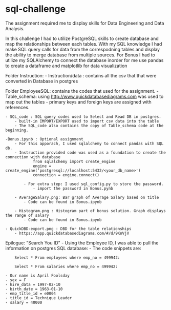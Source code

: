 # sql-challenge

The assignment required me to display skills for Data Engineering and Data Analysis.

In this challenge I had to utilize PostgreSQL skills to create database and map the relationships between each tables. With my SQL knowledge I had make SQL query calls for data from the correspodning tables and display the ability to merge database from multiple sources. For Bonus I had to utilize my SQLAlchemy to connect the database inorder for me use pandas to create a dataframe and matplotlib for data visualization


Folder Instruction: 
    - Instruction/data : contains all the csv that that were converted in Database in postgres

Folder EmployeeSQL: contains the codes that used for the assignment. 
    - Table_schema: using http://www.quickdatabasediagrams.com was used to map out the tables
        - primary keys and foreign keys are assigned with references.

    - SQL_code : SQL query codes used to Select and Read DB in postgres.
        - built-in IMPORT/EXPORT used to import csv data into the table
        - The SQL_code also contains the copy of Table_schema code at the beginning.
    
    -Bonus.ipynb : Optional assignment
        - For this apporach, I used sqlalchemy to connect pandas with SQL db.
        - Instruction provided code was used as a foundation to create the connection with database
                from sqlalchemy import create_engine
                engine = create_engine('postgresql://localhost:5432/<your_db_name>')
                connection = engine.connect()

            - For extra step: I used sql_config.py to store the password. 
                - import the password in Bonus.pynb

        - AverageSalary.png: Bar graph of Average Salary based on title
            - Code can be found in Bonus.ipynb

        - Histogram.png : Histogram part of bonus solution. Graph displays the range of salary
            - Code can be found in Bonus.ipynb
    
    - QuickDBD-export.png : DBD for the table relationships
        - https://app.quickdatabasediagrams.com/#/d/9KnVjV
        

Epilogue: "Search You ID" 
     - Using the Employee ID, I was able to pull the information on postgres SQL database: 
     - The code snippets are: 
        
        Select * From employees where emp_no = 499942:

        Select * From salaries where emp_no = 499942:
    
    - Our name is April Foolsday
    - sex = F
    - hire_data = 1997-02-10
    - birth_date = 1963-01-10
    - emp_title_id = e0004
    - title_id = Technique Leader
    - salary = 40000

        